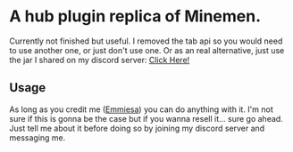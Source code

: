 # A hub plugin replica of Minemen. 

Currently not finished but useful. I removed the tab api so you would need to use another one, or just don't use one. Or as an real alternative, just use the jar I shared on my discord server: [Click Here!](https://dsc.gg/emmiesa)

## Usage

As long as you credit me ([Emmiesa](https://github.com/Emmiesa)) you can do anything with it. I'm not sure if this is gonna be the case but if you wanna resell it... sure go ahead. Just tell me about it before doing so by joining my discord server and messaging me.
